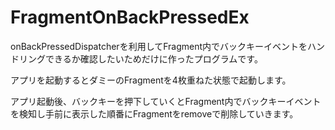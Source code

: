 # FragmentOnBackPressedEx

onBackPressedDispatcherを利用してFragment内でバックキーイベントをハンドリングできるか確認したいためだけに作ったプログラムです。

アプリを起動するとダミーのFragmentを4枚重ねた状態で起動します。

アプリ起動後、バックキーを押下していくとFragment内でバックキーイベントを検知し手前に表示した順番にFragmentをremoveで削除していきます。
